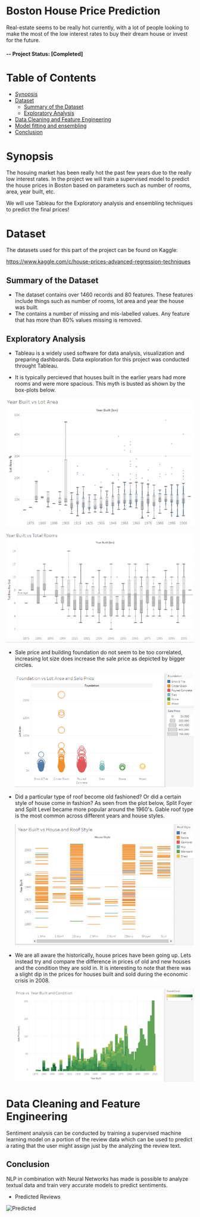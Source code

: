 # Boston House Price Prediction <!-- omit in toc -->

Real-estate seems to be really hot currently, with a lot of people looking to make the most of the low interest rates to buy their dream house or invest for the future. 

#### -- Project Status: [Completed]

# Table of Contents <!-- omit in toc -->

- [Synopsis](#synopsis)
- [Dataset](#dataset)
  - [Summary of the Dataset](#summary-of-the-dataset)
  - [Exploratory Analysis](#eda)
- [Data Cleaning and Feature Engineering](#cleaning)
- [Model fitting and ensembling](#ensembling)
- [Conclusion](#conclusion)

# Synopsis <a name="synopsis"></a>

The hosuing market has been really hot the past few years due to the really low interest rates. In the project we will train a supervised model to predict the house prices in Boston based on parameters such as number of rooms, area, year built, etc. 

We will use Tableau for the Exploratory analysis and ensembling techniques to predict the final prices!

# Dataset <a name="dataset"></a>

The datasets used for this part of the project can be found on Kaggle: 

https://www.kaggle.com/c/house-prices-advanced-regression-techniques

## Summary of the Dataset <a name="summary-of-the-dataset"></a>

 - The dataset contains over 1460 records and 80 features. These features include things such as number of rooms, lot area and year the house was built.
 - The contains a number of missing and mis-labelled values. Any feature that has more than 80% values missing is removed. 

## Exploratory Analysis <a name="eda"></a>

 - Tableau is a widely used software for data analysis, visualization and preparing dashboards. Data exploration for this project was conducted throught Tableau.
 
 - It is typically percieved that houses built in the earlier years had more rooms and were more spacious. This myth is busted as shown by the box-plots below.

  ![Area](images/Year_built_vs_area.PNG)
  
  ![Rooms](images/Year_built_vs_rooms.PNG)
  
- Sale price and building foundation do not seem to be too correlated, increasing lot size does increase the sale price as depicted by bigger circles. 

  ![Foundation](images/foundation_price_area.PNG)

- Did a particular type of roof become old fashioned? Or did a certain style of house come in fashion? As seen from the plot below, Split Foyer and Split Level became more popular around the 1960's. Gable roof type is the most common across different years and house styles.

  ![Roof Style](images/Year_built_vs_house_roof.PNG)

- We are all aware the historically, house prices have been going up. Lets instead try and compare the difference in prices of old and new houses and the condition they are sold in. It is interesting to note that there was a slight dip in the prices for houses built and sold during the economic crisis in 2008.

  ![Roof Style](images/Price_vs_year_condition.PNG)
  
# Data Cleaning and Feature Engineering <a name="cleaning"></a>

Sentiment analysis can be conducted by training a supervised machine learning model on a portion of the review data which can be used to predict a rating that the user might assign just by the analyzing the review text.

## Conclusion <a name="conclusion"></a>

NLP in combination with Neural Networks has made is possible to analyze textual data and train very accurate models to predict sentiments. 

- Predicted Reviews

![Predicted](images/Distribution_of_ratings_predicted.PNG)
